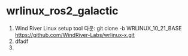 # wrlinux_ros2_galactic

1. Wind River Linux setup tool 다운:
    git clone -b WRLINUX_10_21_BASE https://github.com/WindRiver-Labs/wrlinux-x.git
3. dfadf
4. 
